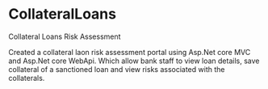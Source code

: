 # CollateralLoans
Collateral Loans Risk Assessment 

Created a collateral laon risk assessment portal using Asp.Net core MVC and Asp.Net core WebApi.
Which allow bank staff to view loan details, save collateral of a sanctioned loan and view risks
associated with the collaterals.
